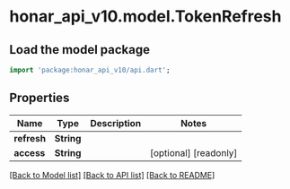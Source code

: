 # honar_api_v10.model.TokenRefresh

## Load the model package
```dart
import 'package:honar_api_v10/api.dart';
```

## Properties

Name | Type | Description | Notes
------------ | ------------- | ------------- | -------------
**refresh** | **String** |  |
**access** | **String** |  | [optional] [readonly]

[[Back to Model list]](../README.md#documentation-for-models) [[Back to API list]](../README.md#documentation-for-api-endpoints) [[Back to README]](../README.md)


